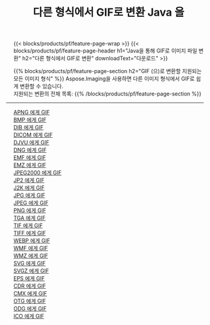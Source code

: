 ﻿---
title: 다른 형식에서 GIF로 변환 Java 을 
weight: 3920
url: /ko/java/conversion/to/gif 
lang: ko
langdirlevel: 2
locales: zh-hans,ja,it,ru,de,es,fr,nl,id,lt,pl,pt,vi,tr,ko,zh-hant,ar,hi,th,sv,cs,uk,he
description: Aspose.Imaging을 사용하면 다른 형식에서 GIF로 쉽게 변환할 수 있습니다.
---

{{< blocks/products/pf/feature-page-wrap >}}
{{< blocks/products/pf/feature-page-header h1="Java을 통해 GIF로 이미지 파일 변환" h2="다른 형식에서 GIF로 변환" downloadText="다운로드" >}}


{{% blocks/products/pf/feature-page-section  h2="GIF (으)로 변환할 지원되는 모든 이미지 형식" %}}
Aspose.Imaging을 사용하면 다른 이미지 형식에서 GIF로 쉽게 변환할 수 있습니다.
<br/>
지원되는 변환의 전체 목록:
{{% /blocks/products/pf/feature-page-section %}}
<div class="container-fluid productfamilypage bg-gray">
    <div class="convertypes bg-gray agp-content section">
        <div class="container">
		<hr style="margin-left:-20px;"/>
		<div class="row other-converters">
		    <div class='col-md-2 other-converter remove-lp remove-rp'><a href="/imaging/ko/java/conversion/apng-to-gif" >APNG 에게 GIF</a></div>
<div class='col-md-2 other-converter remove-lp remove-rp'><a href="/imaging/ko/java/conversion/bmp-to-gif" >BMP 에게 GIF</a></div>
<div class='col-md-2 other-converter remove-lp remove-rp'><a href="/imaging/ko/java/conversion/dib-to-gif" >DIB 에게 GIF</a></div>
<div class='col-md-2 other-converter remove-lp remove-rp'><a href="/imaging/ko/java/conversion/dicom-to-gif" >DICOM 에게 GIF</a></div>
<div class='col-md-2 other-converter remove-lp remove-rp'><a href="/imaging/ko/java/conversion/djvu-to-gif" >DJVU 에게 GIF</a></div>
<div class='col-md-2 other-converter remove-lp remove-rp'><a href="/imaging/ko/java/conversion/dng-to-gif" >DNG 에게 GIF</a></div>
<div class='col-md-2 other-converter remove-lp remove-rp'><a href="/imaging/ko/java/conversion/emf-to-gif" >EMF 에게 GIF</a></div>
<div class='col-md-2 other-converter remove-lp remove-rp'><a href="/imaging/ko/java/conversion/emz-to-gif" >EMZ 에게 GIF</a></div>
<div class='col-md-2 other-converter remove-lp remove-rp'><a href="/imaging/ko/java/conversion/jpeg2000-to-gif" >JPEG2000 에게 GIF</a></div>
<div class='col-md-2 other-converter remove-lp remove-rp'><a href="/imaging/ko/java/conversion/jp2-to-gif" >JP2 에게 GIF</a></div>
<div class='col-md-2 other-converter remove-lp remove-rp'><a href="/imaging/ko/java/conversion/j2k-to-gif" >J2K 에게 GIF</a></div>
<div class='col-md-2 other-converter remove-lp remove-rp'><a href="/imaging/ko/java/conversion/jpg-to-gif" >JPG 에게 GIF</a></div>
<div class='col-md-2 other-converter remove-lp remove-rp'><a href="/imaging/ko/java/conversion/jpeg-to-gif" >JPEG 에게 GIF</a></div>
<div class='col-md-2 other-converter remove-lp remove-rp'><a href="/imaging/ko/java/conversion/png-to-gif" >PNG 에게 GIF</a></div>
<div class='col-md-2 other-converter remove-lp remove-rp'><a href="/imaging/ko/java/conversion/tga-to-gif" >TGA 에게 GIF</a></div>
<div class='col-md-2 other-converter remove-lp remove-rp'><a href="/imaging/ko/java/conversion/tif-to-gif" >TIF 에게 GIF</a></div>
<div class='col-md-2 other-converter remove-lp remove-rp'><a href="/imaging/ko/java/conversion/tiff-to-gif" >TIFF 에게 GIF</a></div>
<div class='col-md-2 other-converter remove-lp remove-rp'><a href="/imaging/ko/java/conversion/webp-to-gif" >WEBP 에게 GIF</a></div>
<div class='col-md-2 other-converter remove-lp remove-rp'><a href="/imaging/ko/java/conversion/wmf-to-gif" >WMF 에게 GIF</a></div>
<div class='col-md-2 other-converter remove-lp remove-rp'><a href="/imaging/ko/java/conversion/wmz-to-gif" >WMZ 에게 GIF</a></div>
<div class='col-md-2 other-converter remove-lp remove-rp'><a href="/imaging/ko/java/conversion/svg-to-gif" >SVG 에게 GIF</a></div>
<div class='col-md-2 other-converter remove-lp remove-rp'><a href="/imaging/ko/java/conversion/svgz-to-gif" >SVGZ 에게 GIF</a></div>
<div class='col-md-2 other-converter remove-lp remove-rp'><a href="/imaging/ko/java/conversion/eps-to-gif" >EPS 에게 GIF</a></div>
<div class='col-md-2 other-converter remove-lp remove-rp'><a href="/imaging/ko/java/conversion/cdr-to-gif" >CDR 에게 GIF</a></div>
<div class='col-md-2 other-converter remove-lp remove-rp'><a href="/imaging/ko/java/conversion/cmx-to-gif" >CMX 에게 GIF</a></div>
<div class='col-md-2 other-converter remove-lp remove-rp'><a href="/imaging/ko/java/conversion/otg-to-gif" >OTG 에게 GIF</a></div>
<div class='col-md-2 other-converter remove-lp remove-rp'><a href="/imaging/ko/java/conversion/odg-to-gif" >ODG 에게 GIF</a></div>
<div class='col-md-2 other-converter remove-lp remove-rp'><a href="/imaging/ko/java/conversion/ico-to-gif" >ICO 에게 GIF</a></div>
                </div>
        </div>
    </div>
</div>
<br/>


